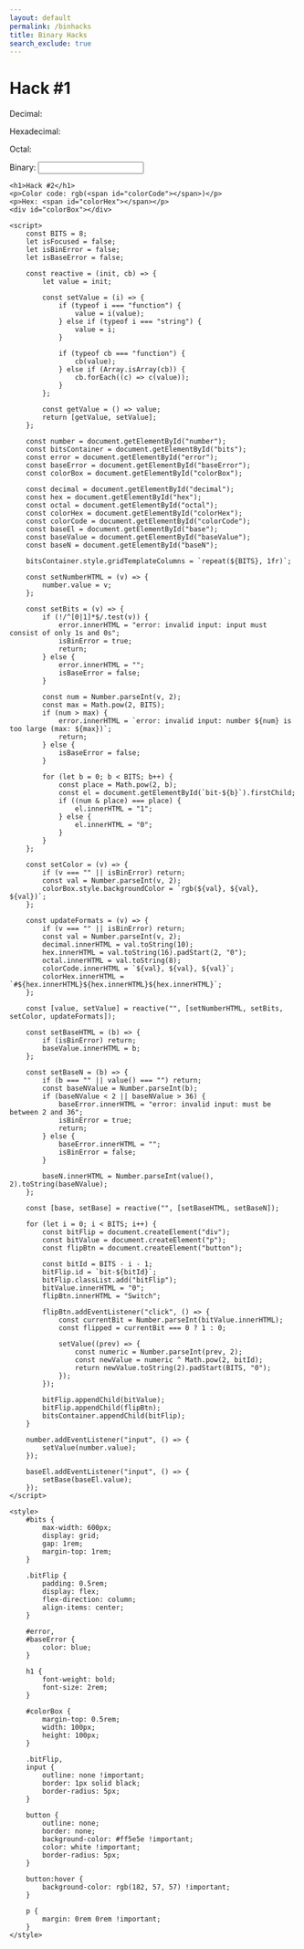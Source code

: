 ```yaml
---
layout: default
permalink: /binhacks
title: Binary Hacks
search_exclude: true
---
```


<head>
	<title>Hacks</title>
</head>
<div class="container">
	<h1>Hack #1</h1>
	<p>Decimal: <span id="decimal"></span></p>
	<p>Hexadecimal: <span id="hex"></span></p>
	<p>Octal: <span id="octal"></span></p>
	<p id="error"></p>
	<p>Binary: <input id="number" /></p>
	<div id="bits"></div>

	<h1>Hack #2</h1>
	<p>Color code: rgb(<span id="colorCode"></span>)</p>
	<p>Hex: <span id="colorHex"></span></p>
	<div id="colorBox"></div>

	<script>
		const BITS = 8;
		let isFocused = false;
		let isBinError = false;
		let isBaseError = false;

		const reactive = (init, cb) => {
			let value = init;

			const setValue = (i) => {
				if (typeof i === "function") {
					value = i(value);
				} else if (typeof i === "string") {
					value = i;
				}

				if (typeof cb === "function") {
					cb(value);
				} else if (Array.isArray(cb)) {
					cb.forEach((c) => c(value));
				}
			};

			const getValue = () => value;
			return [getValue, setValue];
		};

		const number = document.getElementById("number");
		const bitsContainer = document.getElementById("bits");
		const error = document.getElementById("error");
		const baseError = document.getElementById("baseError");
		const colorBox = document.getElementById("colorBox");

		const decimal = document.getElementById("decimal");
		const hex = document.getElementById("hex");
		const octal = document.getElementById("octal");
		const colorHex = document.getElementById("colorHex");
		const colorCode = document.getElementById("colorCode");
		const baseEl = document.getElementById("base");
		const baseValue = document.getElementById("baseValue");
		const baseN = document.getElementById("baseN");

		bitsContainer.style.gridTemplateColumns = `repeat(${BITS}, 1fr)`;

		const setNumberHTML = (v) => {
			number.value = v;
		};

		const setBits = (v) => {
			if (!/^[0|1]*$/.test(v)) {
				error.innerHTML = "error: invalid input: input must consist of only 1s and 0s";
				isBinError = true;
				return;
			} else {
				error.innerHTML = "";
				isBaseError = false;
			}

			const num = Number.parseInt(v, 2);
			const max = Math.pow(2, BITS);
			if (num > max) {
				error.innerHTML = `error: invalid input: number ${num} is too large (max: ${max})`;
				return;
			} else {
				isBaseError = false;
			}

			for (let b = 0; b < BITS; b++) {
				const place = Math.pow(2, b);
				const el = document.getElementById(`bit-${b}`).firstChild;
				if ((num & place) === place) {
					el.innerHTML = "1";
				} else {
					el.innerHTML = "0";
				}
			}
		};

		const setColor = (v) => {
			if (v === "" || isBinError) return;
			const val = Number.parseInt(v, 2);
			colorBox.style.backgroundColor = `rgb(${val}, ${val}, ${val})`;
		};

		const updateFormats = (v) => {
			if (v === "" || isBinError) return;
			const val = Number.parseInt(v, 2);
			decimal.innerHTML = val.toString(10);
			hex.innerHTML = val.toString(16).padStart(2, "0");
			octal.innerHTML = val.toString(8);
			colorCode.innerHTML = `${val}, ${val}, ${val}`;
			colorHex.innerHTML = `#${hex.innerHTML}${hex.innerHTML}${hex.innerHTML}`;
		};

		const [value, setValue] = reactive("", [setNumberHTML, setBits, setColor, updateFormats]);

		const setBaseHTML = (b) => {
			if (isBinError) return;
			baseValue.innerHTML = b;
		};

		const setBaseN = (b) => {
			if (b === "" || value() === "") return;
			const baseNValue = Number.parseInt(b);
			if (baseNValue < 2 || baseNValue > 36) {
				baseError.innerHTML = "error: invalid input: must be between 2 and 36";
				isBinError = true;
				return;
			} else {
				baseError.innerHTML = "";
				isBinError = false;
			}

			baseN.innerHTML = Number.parseInt(value(), 2).toString(baseNValue);
		};

		const [base, setBase] = reactive("", [setBaseHTML, setBaseN]);

		for (let i = 0; i < BITS; i++) {
			const bitFlip = document.createElement("div");
			const bitValue = document.createElement("p");
			const flipBtn = document.createElement("button");

			const bitId = BITS - i - 1;
			bitFlip.id = `bit-${bitId}`;
			bitFlip.classList.add("bitFlip");
			bitValue.innerHTML = "0";
			flipBtn.innerHTML = "Switch";

			flipBtn.addEventListener("click", () => {
				const currentBit = Number.parseInt(bitValue.innerHTML);
				const flipped = currentBit === 0 ? 1 : 0;

				setValue((prev) => {
					const numeric = Number.parseInt(prev, 2);
					const newValue = numeric ^ Math.pow(2, bitId);
					return newValue.toString(2).padStart(BITS, "0");
				});
			});

			bitFlip.appendChild(bitValue);
			bitFlip.appendChild(flipBtn);
			bitsContainer.appendChild(bitFlip);
		}

		number.addEventListener("input", () => {
			setValue(number.value);
		});

		baseEl.addEventListener("input", () => {
			setBase(baseEl.value);
		});
	</script>

	<style>
		#bits {
			max-width: 600px;
			display: grid;
			gap: 1rem;
			margin-top: 1rem;
		}

		.bitFlip {
			padding: 0.5rem;
			display: flex;
			flex-direction: column;
			align-items: center;
		}

		#error,
		#baseError {
			color: blue;
		}

		h1 {
			font-weight: bold;
			font-size: 2rem;
		}

		#colorBox {
			margin-top: 0.5rem;
			width: 100px;
			height: 100px;
		}

		.bitFlip,
		input {
			outline: none !important;
			border: 1px solid black;
			border-radius: 5px;
		}

		button {
			outline: none;
			border: none;
			background-color: #ff5e5e !important;
			color: white !important;
			border-radius: 5px;
		}

		button:hover {
			background-color: rgb(182, 57, 57) !important;
		}

		p {
			margin: 0rem 0rem !important;
		}
	</style>
</div>